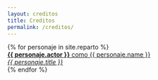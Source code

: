 ```yaml
---
layout: creditos
title: Creditos
permalink: /creditos/
---
```



<div class="credits-wrapper">
  <div class="credits">
    {% for personaje in site.reparto %}
      <div class="credit-line">
        <a class="personaje-link" href="{{ site.baseurl }}{{ personaje.url }}">
          <strong>{{ personaje.actor }}</strong> como <span>{{ personaje.name }}</span><br/>
          <em>{{ personaje.title }}</em>
        </a>
      </div>
    {% endfor %}
  </div>
</div>
